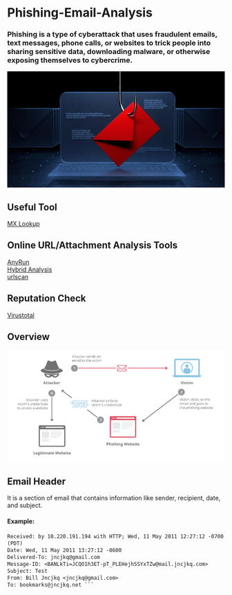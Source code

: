 # Phishing-Email-Analysis

### Phishing is a type of cyberattack that uses fraudulent emails, text messages, phone calls, or websites to trick people into sharing sensitive data, downloading malware, or otherwise exposing themselves to cybercrime. 

<div>
  <p align="center">
  <img src="pictures/logo.png" width="800"> 
  </p>
</div>

## Useful Tool
[MX Lookup](https://mxtoolbox.com/ "MX Lookup")

## Online URL/Attachment Analysis Tools
[AnyRun](https://app.any.run/ "AnyRun")\
[Hybrid Analysis](https://www.hybrid-analysis.com/ "Hybrid Analysis")\
[urlscan](https://urlscan.io/ "urlscan")


## Reputation Check
[Virustotal](https://www.virustotal.com/gui/ "Virustotal")

## Overview
<div>
  <p align="center">
  <img src="pictures/diagram.png" width="800"> 
  </p>
</div>

## Email Header
It is a section of email that contains information like sender, recipient, date, and subject.

#### Example:
``` MIME-Version: 1.0
Received: by 10.220.191.194 with HTTP; Wed, 11 May 2011 12:27:12 -0700 (PDT)
Date: Wed, 11 May 2011 13:27:12 -0600
Delivered-To: jncjkq@gmail.com
Message-ID: <BANLkTi=JCQO1h3ET-pT_PLEHejhSSYxTZw@mail.jncjkq.com>
Subject: Test
From: Bill Jncjkq <jncjkq@gmail.com>
To: bookmarks@jncjkq.net ```

